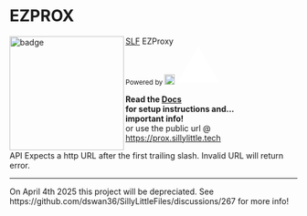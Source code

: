 # EZPROX
<img align="left" src="https://github.com/dswan36/acprox/blob/newlogo/public/assets/ezprox.png" height="200" width="200" alt="badge"/>

[SLF](https://github.com/dswan36/SillyLittleFiles) EZProxy\
<sub>Powered by [<img width=18 src="https://vercel.com/favicon.ico"></img>](https://vercel.app)</sub>
<svg aria-label="Vercel logomark" height="64" role="img" style="width: auto; overflow: visible;" viewBox="0 0 74 64"><path d="M37.5896 0.25L74.5396 64.25H0.639648L37.5896 0.25Z" fill="white"></path></svg>

**Read the [Docs](https://docs.sillylittle.tech/setup/ezprox)\
for setup instructions and...\
important info!**\
or use the public url @ https://prox.sillylittle.tech

API Expects a http URL after the first trailing slash.
Invalid URL will return error.
<br />
<hr>
On April 4th 2025 this project will be depreciated. 
See https://github.com/dswan36/SillyLittleFiles/discussions/267 for more info!

